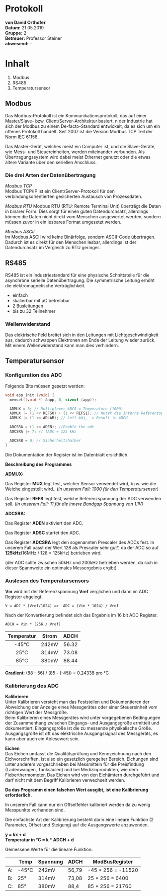 # Protokoll  
**von David Orthofer**  
**Datum:** 21.05.2019  
**Gruppe:** 2  
**Betreuer:** Professor Steiner  
**abwesend:** -  
  
# Inhalt  
1. Modbus[]()  
1. RS485[]() 
1. Temperatursensor[]()  

## Modbus  
Das Modbus-Protokoll ist ein Kommunikationsprotokoll, das auf einer Master/Slave- bzw. Client/Server-Architektur basiert. n der Industrie hat sich der Modbus zu einem De-facto-Standard entwickelt, da es sich um ein offenes Protokoll handelt. Seit 2007 ist die Version Modbus TCP Teil der Norm IEC 61158.  
  
Das Master-Gerät, welches meist ein Computer ist, und die Slave-Geräte, wie Mess- und Steuereinheiten, werden miteinander verbunden. Als Übertragungssystem wird dabei meist Ethernet genutzt oder die etwas ältere Variante über den seriellen Anschluss.  
  
### Die drei Arten der Datenübertragung  
*Modbus TCP*  
Modbus TCP/IP ist ein Client/Server-Protokoll für den verbindungsorientierten gesicherten Austausch von Prozessdaten.  
  
*Modbus RTU*
Modbus RTU (RTU: Remote Terminal Unit) überträgt die Daten in binärer Form. Dies sorgt für einen guten Datendurchsatz, allerdings können die Daten nicht direkt vom Menschen ausgewertet werden, sondern müssen zuvor in ein lesbares Format umgesetzt werden.  
  
*Modbus ASCII*  
Im Modbus ASCII wird keine Binärfolge, sondern ASCII-Code übertragen. Dadurch ist es direkt für den Menschen lesbar, allerdings ist der Datendurchsatz im Vergleich zu RTU geringer.  
  
## RS485  
RS485 ist ein Industriestandard für eine physische Schnittstelle für die asynchrone serielle Datenübertragung. Die symmetrische Leitung erhöht die elektromagnetische Verträglichkeit.  
  
- einfach  
- skalierbar mit µC betreibbar  
- 2 Busleitungen  
- bis zu 32 Teilnehmer  
  
### Wellenwiderstand
Das elektrische Feld breitet sich in den Leitungen mit Lichtgeschwindigkeit aus, dadurch schwappen Elektronen am Ende der Leitung wieder zurück. Mit einem Wellenwiderstand kann man dies verhindern.  
  
## Temperatursensor  
  
### Konfiguration des ADC

Folgende Bits müssen gesetzt werden:

```c
void app_init (void) {
  memset((void *) &app, 0, sizeof (app));

  ADMUX = 8; // Multiplexer ADC8 = Temperature (1000)
  ADMUX |= (1 << REFS0) + (1 << REFS1); // Nutzt die interne Referenzspannung VRef = 1.1V
  ADMUX |= (1 << ADLAR); // Left Adj, -> Result in ADCH

  ADCSRA = (1 << ADEN); //Enable the adc
  ADCSRA |= 7; // fADC = 125 kHz

  ADCSRB = 0; // Sicherheitshalber
}
```
  
Die Dokumentation der Register ist im Datenblatt ersichtlich.
  
**Beschreibung des Programmes**  
  
**ADMUX:**

Das Register **MUX** legt fest, welcher Sensor verwendet wird, bzw. wie die Weiche eingestellt wird.. *(In unserem Fall: 1000 für den Temperatursensor)*

Das Register **REFS** legt fest, welche Referenzspannung der ADC
verwenden soll. *(In unserem Fall: 11 für die innere Bandgap
Spannung von 1.1V)*

**ADCSRA:**

Das Register **ADEN** aktiviert den ADC.

Das Register **ADSC** startet den ADC.

Das Register **ADCSRA** legt den sogenannten Prescaler des ADCs fest. In
unserem Fall passt der Wert 128 als Prescaler sehr gut*, da der ADC so
auf **125kHz**(16MHz / 128 = 125kHz) betrieben wird.

(der ADC sollte zwischen 50kHz und 200kHz betrieben werden, da sich in
dieser Spannweite ein optimales Messergebnis ergibt)  
  
### Auslesen des Temperatursensors

**Vin** wird mit der Referenzspannung **Vref** verglichen und dann im ADC Register abgelegt.
  
`V = ADC * (Vref/1024) => 
ADC = (Vin * 1024) / Vref`

Nach der Konvertierung befindet sich das Ergebnis im 16 bit ADC Register.

`ADCH = Vin * (256 / Vref)`

|Temperatur|Strom|ADCH|
|:--------:|:---:|:--:|
|-45°C|242mV|56.32|
|25°C|314mV|73.08|
|85°C|380mV|88.44|

**Gradient**: (88 - 56) / (85 - (-45)) = 0.24338 pro °C
  
### Kalibrierung des ADC  
**Kalibrieren**  
Unter Kalibrieren versteht man das Feststellen und Dokumentieren der Abweichung der Anzeige eines Messgerätes oder einer Steuereinheit vom richtigen Wert der Messgröße.  
Beim Kalibrieren eines Messgerätes wird unter vorgegebenen Bedingungen der Zusammenhang zwischen Eingangs- und Ausgangsgröße ermittelt und dokumentiert. Eingangsgröße ist die zu messende physikalische Größe. Ausgangsgröße ist oft das elektrische Ausgangssignal des Messgeräts, es kann aber auch ein Ablesewert sein.  
  
**Eichen**  
Das Eichen umfasst die Qualitätsprüfung und Kennzeichnung nach den Eichvorschriften, ist also ein gesetzlich geregelter Bereich. Eichungen sind unter anderem vorgeschrieben bei Messmitteln für die Preisfindung (Ladenwaagen, Tanksäulen) und bei Medizinprodukten, wie dem Fieberthermometer. Das Eichen wird von den Eichämtern durchgeführt und darf nicht mit dem Begriff Kalibrieren verwechselt werden.  
  
**Da das Programm einen falschen Wert ausgibt, ist eine Kalibrierung erforderlich.**  
  
In unserem Fall kann nur ein Offsetfehler kalibriert werden da zu wenig Messpunkte vorhanden sind.  
  
Die einfachste Art der Kalibrierung besteht darin eine lineare Funktion (2 Parameter, Offset und Steigung) auf die Ausgangswerte anzuwenden.  
  
**y = kx + d**  
**Temperatur in °C = k * ADCH + d**  
  
Gemessene Werte für die lineare Funktion:  
  
|   | Temp | Spannung | ADCH | ModBusRegister   |  
|---|------|----------|------|------------------|
|A: | -45°C|  242mV   | 56,79| -45 * 256 = -11520|  
|B: |  25° |  314mV   | 73,08|  25 * 256 = 6400  |  
|C: |  85° |  380mV   | 88,4 |  85 * 256 = 21760 |  
  
